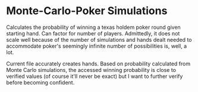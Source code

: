# Monte-Carlo-Poker Simulations
Calculates the probability of winning a texas holdem poker round given starting hand. Can factor for number of players. Admittedly, it does not scale well because of the number of simulations and hands dealt needed to accommodate poker's seemingly infinite number of possibilities is, well, a lot.

Current file accurately creates hands. Based on probability calculated from Monte Carlo simulations, the accessed winning probability is close to verified values (of course it'll never be exact) but I want to further verify before becoming confident.
